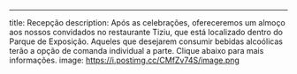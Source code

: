 ---
title: Recepção
description: Após as celebrações, ofereceremos um almoço aos nossos convidados no restaurante Tiziu, que está localizado dentro do Parque de Exposição. Aqueles que desejarem consumir bebidas alcoólicas terão a opção de comanda individual a parte. Clique abaixo para mais informações.
image: https://i.postimg.cc/CMfZv74S/image.png
